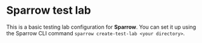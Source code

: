 # Sparrow test lab

This is a basic testing lab configuration for **Sparrow**. You can set it up
using the Sparrow CLI command `sparrow create-test-lab <your directory>`.
